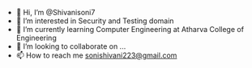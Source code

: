 - 👋 Hi, I’m @Shivanisoni7
- 👀 I’m interested in Security and Testing domain
- 🌱 I’m currently learning Computer Engineering at Atharva College of Engineering
- 💞️ I’m looking to collaborate on ...
- 📫 How to reach me sonishivani223@gmail.com

<!---
Shivanisoni7/Shivanisoni7 is a ✨ special ✨ repository because its `README.md` (this file) appears on your GitHub profile.
You can click the Preview link to take a look at your changes.
--->
